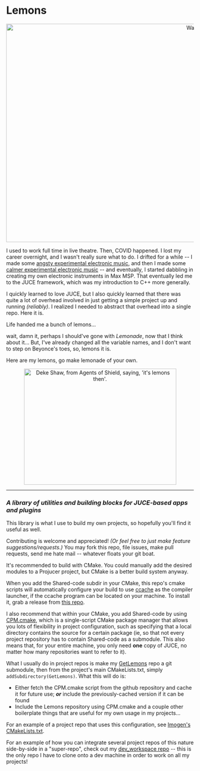 # Lemons

<p align="center">
  <img src="https://github.com/benthevining/Lemons/blob/main/assets/lemons.jpg" alt="Watercolor painting of some lemons" width="1191" height="585"/>
</p>

I used to work full time in live theatre. Then, COVID happened. 
I lost my career overnight, and I wasn't really sure what to do. I drifted for a while -- I made some [angsty experimental electronic music](https://soundcloud.com/benvining/american-dream), and then I made some [calmer experimental electronic music](https://soundcloud.com/benvining/sets/introspectralism) -- and eventually, I started dabbling in creating my own electronic instruments in Max MSP. That eventually led me to the JUCE framework, which was my introduction to C++ more generally. 

I quickly learned to love JUCE, but I also quickly learned that there was quite a lot of overhead involved in just getting a simple project up and running *(reliably)*. I realized I needed to abstract that overhead into a single repo. Here it is.

Life handed me a bunch of lemons...

wait, damn it, perhaps I should've gone with *Lemonade*, now that I think about it... But, I've already changed all the variable names, and I don't want to step on Beyonce's toes, so, lemons it is.

Here are my lemons, go make lemonade of your own.

<p align="center">
  <img src="https://github.com/benthevining/Lemons/blob/main/assets/deke.png" alt="Deke Shaw, from Agents of Shield, saying, 'it's lemons then'." width="409" height="311"/>
</p>

---


### *A library of utilities and building blocks for JUCE-based apps and plugins*

This library is what I use to build my own projects, so hopefully you'll find it useful as well.

Contributing is welcome and appreciated! *(Or feel free to just make feature suggestions/requests.)* You may fork this repo, file issues, make pull requests, send me hate mail -- whatever floats your git boat.

It's recommended to build with CMake. You could manually add the desired modules to a Projucer project, but CMake is a better build system anyway. 

When you add the Shared-code subdir in your CMake, this repo's cmake scripts will automatically configure your build to use [ccache](https://ccache.dev/) as the compiler launcher, if the ccache program can be located on your machine. To install it, grab a release from [this repo](https://github.com/cristianadam/ccache).

I also recommend that within your CMake, you add Shared-code by using [CPM.cmake](https://github.com/cpm-cmake/CPM.cmake), which is a single-script CMake package manager that allows you lots of flexibility in project configuration, such as specifying that a local directory contains the source for a certain package (ie, so that not every project repository has to contain Shared-code as a submodule. This also means that, for your entire machine, you only need **one** copy of JUCE, no matter how many repositories want to refer to it).

What I usually do in project repos is make my [GetLemons](https://github.com/benthevining/GetLemons) repo a git submodule, then from the project's main CMakeLists.txt, simply `addSubdirectory(GetLemons)`. What this will do is:
* Either fetch the CPM.cmake script from the github repository and cache it for future use; ***or*** include the previously-cached version if it can be found
* Include the Lemons repository using CPM.cmake
and a couple other boilerplate things that are useful for my own usage in my projects...

For an example of a project repo that uses this configuration, see [Imogen's CMakeLists.txt](https://github.com/benthevining/imogen/blob/main/CMakeLists.txt).

For an example of how you can integrate several project repos of this nature side-by-side in a "super-repo", check out my [dev_workspace repo](https://github.com/benthevining/dev_workspace) -- this is the only repo I have to clone onto a dev machine in order to work on all my projects!
